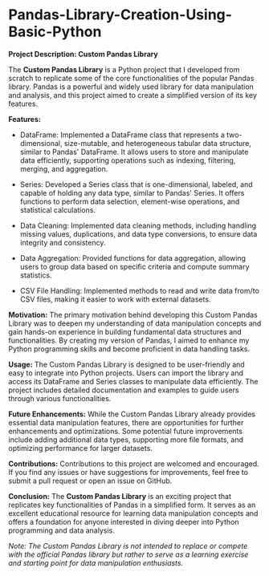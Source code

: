 # Pandas-Library-Creation-Using-Basic-Python
**Project Description: Custom Pandas Library**

The **Custom Pandas Library** is a Python project that I developed from scratch to replicate some of the core functionalities of the popular Pandas library. Pandas is a powerful and widely used library for data manipulation and analysis, and this project aimed to create a simplified version of its key features.

**Features:**
- DataFrame: Implemented a DataFrame class that represents a two-dimensional, size-mutable, and heterogeneous tabular data structure, similar to Pandas' DataFrame. It allows users to store and manipulate data efficiently, supporting operations such as indexing, filtering, merging, and aggregation.

- Series: Developed a Series class that is one-dimensional, labeled, and capable of holding any data type, similar to Pandas' Series. It offers functions to perform data selection, element-wise operations, and statistical calculations.

- Data Cleaning: Implemented data cleaning methods, including handling missing values, duplications, and data type conversions, to ensure data integrity and consistency.

- Data Aggregation: Provided functions for data aggregation, allowing users to group data based on specific criteria and compute summary statistics.

- CSV File Handling: Implemented methods to read and write data from/to CSV files, making it easier to work with external datasets.

**Motivation:**
The primary motivation behind developing this Custom Pandas Library was to deepen my understanding of data manipulation concepts and gain hands-on experience in building fundamental data structures and functionalities. By creating my version of Pandas, I aimed to enhance my Python programming skills and become proficient in data handling tasks.

**Usage:**
The Custom Pandas Library is designed to be user-friendly and easy to integrate into Python projects. Users can import the library and access its DataFrame and Series classes to manipulate data efficiently. The project includes detailed documentation and examples to guide users through various functionalities.

**Future Enhancements:**
While the Custom Pandas Library already provides essential data manipulation features, there are opportunities for further enhancements and optimizations. Some potential future improvements include adding additional data types, supporting more file formats, and optimizing performance for larger datasets.

**Contributions:**
Contributions to this project are welcomed and encouraged. If you find any issues or have suggestions for improvements, feel free to submit a pull request or open an issue on GitHub.

**Conclusion:**
The **Custom Pandas Library** is an exciting project that replicates key functionalities of Pandas in a simplified form. It serves as an excellent educational resource for learning data manipulation concepts and offers a foundation for anyone interested in diving deeper into Python programming and data analysis.

*Note: The Custom Pandas Library is not intended to replace or compete with the official Pandas library but rather to serve as a learning exercise and starting point for data manipulation enthusiasts.*
